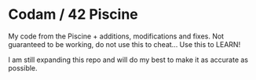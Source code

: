 # Codam / 42 Piscine
My code from the Piscine + additions, modifications and fixes.
Not guaranteed to be working, do not use this to cheat... Use this to LEARN!

I am still expanding this repo and will do my best to make it as accurate as possible.
